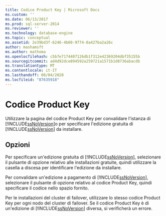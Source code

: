 ```yaml
---
title: Codice Product Key | Microsoft Docs
ms.custom: ''
ms.date: 06/13/2017
ms.prod: sql-server-2014
ms.reviewer: ''
ms.technology: database-engine
ms.topic: conceptual
ms.assetid: 2e39bd3f-6246-4b60-9774-0a427ba2a26c
author: mashamsft
ms.author: mathoma
ms.openlocfilehash: c5b7e7174407126db1f312e42369204dbf35155b
ms.sourcegitcommit: ad4d92dce894592a259721a1571b1d8736abacdb
ms.translationtype: MT
ms.contentlocale: it-IT
ms.lasthandoff: 08/04/2020
ms.locfileid: "87635918"
---
```

# <a name="product-key"></a>Codice Product Key
  Utilizzare la pagina del codice Product Key per convalidare l'istanza di [!INCLUDE[ssNoVersion](../../includes/ssnoversion-md.md)]o per specificare l'edizione gratuita di [!INCLUDE[ssNoVersion](../../includes/ssnoversion-md.md)] da installare.  
  
## <a name="options"></a>Opzioni  
 Per specificare un'edizione gratuita di [!INCLUDE[ssNoVersion](../../includes/ssnoversion-md.md)], selezionare il pulsante di opzione relativo alle installazioni gratuite, quindi utilizzare la casella a discesa per identificare l'edizione da installare.  
  
 Per convalidare un'edizione a pagamento di [!INCLUDE[ssNoVersion](../../includes/ssnoversion-md.md)], selezionare il pulsante di opzione relativo al codice Product Key, quindi specificare il codice nello spazio fornito.  
  
 Per le installazioni del cluster di failover, utilizzare lo stesso codice Product Key per ogni nodo del cluster di failover. Se il codice Product Key è di un'edizione di [!INCLUDE[ssNoVersion](../../includes/ssnoversion-md.md)] diversa, si verificherà un errore.  
  
  
